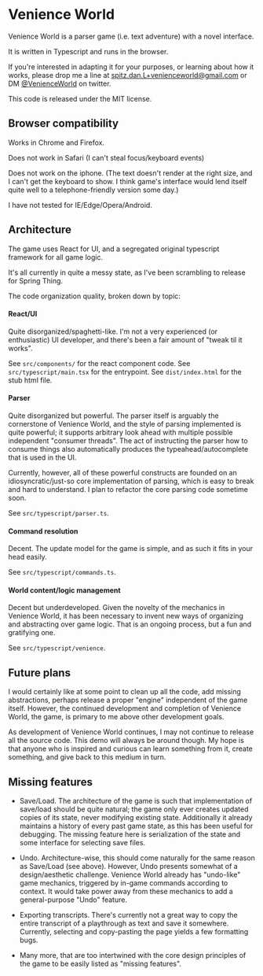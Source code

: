 # Venience World

Venience World is a parser game (i.e. text adventure) with a novel interface.

It is written in Typescript and runs in the browser.

If you're interested in adapting it for your purposes, or learning about how it works, please drop me a line at spitz.dan.L+venienceworld@gmail.com or DM [@VenienceWorld](https://twitter.com/venienceworld) on twitter.

This code is released under the MIT license.

## Browser compatibility

Works in Chrome and Firefox.

Does not work in Safari (I can't steal focus/keyboard events)

Does not work on the iphone. (The text doesn't render at the right size, and I can't get the keyboard to show. I think game's interface would lend itself quite well to a telephone-friendly version some day.)

I have not tested for IE/Edge/Opera/Android.

## Architecture

The game uses React for UI, and a segregated original typescript framework for all game logic.

It's all currently in quite a messy state, as I've been scrambling to release for Spring Thing.

The code organization quality, broken down by topic:

#### React/UI

Quite disorganized/spaghetti-like. I'm not a very experienced (or enthusiastic) UI developer, and there's been a fair amount of "tweak til it works".

See `src/components/` for the react component code. See `src/typescript/main.tsx` for the entrypoint. See `dist/index.html` for the stub html file.

#### Parser

Quite disorganized but powerful. The parser itself is arguably the cornerstone of Venience World, and the style of parsing implemented is quite powerful; it supports arbitrary look ahead with multiple possible independent "consumer threads". The act of instructing the parser how to consume things also automatically produces the typeahead/autocomplete that is used in the UI.

Currently, however, all of these powerful constructs are founded on an idiosyncratic/just-so core implementation of parsing, which is easy to break and hard to understand. I plan to refactor the core parsing code sometime soon.

See `src/typescript/parser.ts`.

#### Command resolution

Decent. The update model for the game is simple, and as such it fits in your head easily.

See `src/typescript/commands.ts`.

#### World content/logic management

Decent but underdeveloped. Given the novelty of the mechanics in Venience World, it has been necessary to invent new ways of organizing and abstracting over game logic. That is an ongoing process, but a fun and gratifying one.

See `src/typescript/venience`.

## Future plans

I would certainly like at some point to clean up all the code, add missing abstractions, perhaps release a proper "engine" independent of the game itself. However, the continued development and completion of Venience World, the game, is primary to me above other development goals.

As development of Venience World continues, I may not continue to release all the source code. This demo will always be around though. My hope is that anyone who is inspired and curious can learn something from it, create something, and give back to this medium in turn.

## Missing features

- Save/Load. The architecture of the game is such that implementation of save/load should be quite natural; the game only ever creates updated copies of its state, never modifying existing state. Additionally it already maintains a history of every past game state, as this has been useful for debugging. The missing feature here is serialization of the state and some interface for selecting save files.

- Undo. Architecture-wise, this should come naturally for the same reason as Save/Load (see above). However, Undo presents somewhat of a design/aesthetic challenge. Venience World already has "undo-like" game mechanics, triggered by in-game commands according to context. It would take power away from these mechanics to add a general-purpose "Undo" feature.

- Exporting transcripts. There's currently not a great way to copy the entire transcript of a playthrough as text and save it somewhere. Currently, selecting and copy-pasting the page yields a few formatting bugs.

- Many more, that are too intertwined with the core design principles of the game to be easily listed as "missing features".